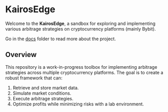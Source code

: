# KairosEdge

Welcome to the **KairosEdge**, a sandbox for exploring and implementing various arbitrage strategies on cryptocurrency platforms (mainly Bybit).

Go in the [docs](./docs) folder to read more about the project.

## **Overview**

This repository is a work-in-progress toolbox for implementing arbitrage strategies across multiple cryptocurrency platforms. The goal is to create a robust framework that can:
1. Retrieve and store market data.
2. Simulate market conditions.
3. Execute arbitrage strategies.
4. Optimize profits while minimizing risks with a lab environment.
